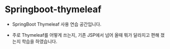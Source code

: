 # Springboot-thymeleaf

- SpringBoot Thymeleaf 사용 연습 공간입니다.

- 주로 Thymeleaf를 어떻게 쓰는지,  기존 JSP에서 넘어 올때 뭐가 달라지고 편해 졌는지 학습을 하였습니다.
